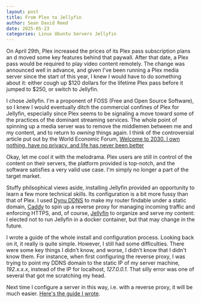 ```yaml
---
layout: post
title: From Plex to Jellyfin
author: Sean David Reed
date: 2025-05-23
categories: Linux Ubuntu Servers Jellyfin
---
```


On April 29th, Plex increased the prices of its Plex pass subscription plans an d moved some key features behind that paywall. After that date, a Plex pass would be required to play video content remotely. The change was announced well in advance, and given I've been running a Plex media server since the start of this year, I knew I would have to do something about it: either cough up $120 dollars for the lifetime Plex pass before it jumped to $250, or switch to Jellyfin.

I chose Jellyfin. I'm a proponent of FOSS (Free and Open Source Software), so I knew I would eventually ditch the commercial confines of Plex for Jellyfin, especially since Plex seems to be signaling a move toward some of the practices of the dominant streaming services. The whole point of spinning up a media server was to remove the middlemen between me and my content, and to return to *owning* things again. I think of the controversial article put out by the World Economic Forum, [Welcome to 2030. I own nothing, have no privacy, and life has never been better](https://web.archive.org/web/20161125135500/https://www.weforum.org/agenda/2016/11/shopping-i-can-t-really-remember-what-that-is)

Okay, let me cool it with the melodrama. Plex users are still in control of the content on their servers, the platform provided is top-notch, and the software satisfies a very valid use case. I'm simply no longer a part of the target market.

Stuffy philsophical views aside, installing Jellyfin provided an opportunity to learn a few more technical skills. Its configuration is a bit more fussy than that of Plex. I used [Dynu DDNS](https://www.dynu.com/en-US/DynamicDNS) to make my router findable under a static domain, [Caddy](https://caddyserver.com/) to spin up a reverse proxy for managing incoming traffic and enforcing HTTPS, and, of course, [Jellyfin](https://jellyfin.org/) to organize and serve my content: I elected not to run Jellyfin in a docker container, but that may change in the future.

I wrote a guide of the whole install and configuration process. Looking back on it, it really is quite simple. However, I still had some difficulties. There were some key things I didn't know, and worse, I didn't know that I didn't know them. For instance, when first configuring the reverse proxy, I was trying to point my DDNS domain to the static IP of my server machine, *192.x.x.x*, instead of the IP for localhost, *127.0.0.1*. That silly error was one of several that got me scratching my head.

Next time I configure a server in this way, i.e. with a reverse proxy, it will be much easier. [Here's the guide I wrote]().
